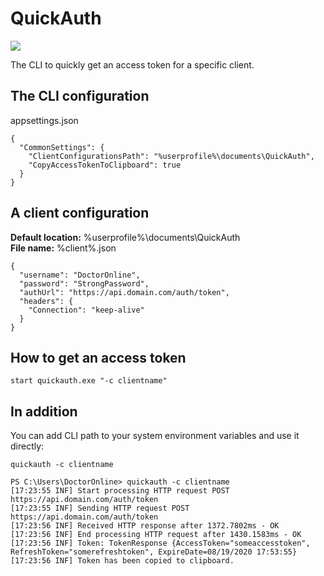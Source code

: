 # QuickAuth
![](https://github.com/DoctorOnline/QuickAuth//workflows/.NET%20Core/badge.svg)

The CLI to quickly get an access token for a specific client.

## The CLI configuration
appsettings.json

```
{
  "CommonSettings": {
    "ClientConfigurationsPath": "%userprofile%\documents\QuickAuth",
    "CopyAccessTokenToClipboard": true
  }
}
```

## A client configuration
**Default location:** %userprofile%\documents\QuickAuth  
**File name:** %client%.json  

```
{
  "username": "DoctorOnline",
  "password": "StrongPassword",
  "authUrl": "https://api.domain.com/auth/token",
  "headers": {
    "Connection": "keep-alive"
  }
}
```

## How to get an access token
```
start quickauth.exe "-c clientname"
```

## In addition
You can add CLI path to your system environment variables and use it directly:

```
quickauth -c clientname
```

```
PS C:\Users\DoctorOnline> quickauth -c clientname
[17:23:55 INF] Start processing HTTP request POST https://api.domain.com/auth/token
[17:23:55 INF] Sending HTTP request POST https://api.domain.com/auth/token
[17:23:56 INF] Received HTTP response after 1372.7802ms - OK
[17:23:56 INF] End processing HTTP request after 1430.1583ms - OK
[17:23:56 INF] Token: TokenResponse {AccessToken="someaccesstoken", RefreshToken="somerefreshtoken", ExpireDate=08/19/2020 17:53:55}
[17:23:56 INF] Token has been copied to clipboard.
```
